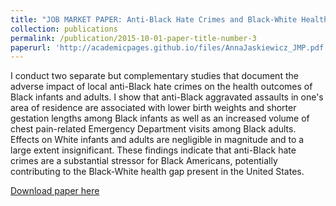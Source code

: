 ```yaml
---
title: "JOB MARKET PAPER: Anti-Black Hate Crimes and Black-White Health Gap"
collection: publications
permalink: /publication/2015-10-01-paper-title-number-3
paperurl: 'http://academicpages.github.io/files/AnnaJaskiewicz_JMP.pdf'
---
```

I conduct two separate but complementary studies that document the adverse impact of local anti-Black hate crimes on the health outcomes of Black infants and adults. I show that anti-Black aggravated assaults in one's area of residence are associated with lower birth weights and shorter gestation lengths among Black infants as well as an increased volume of chest pain-related Emergency Department visits among Black adults. Effects on White infants and adults are negligible in magnitude and to a large extent insignificant. These findings indicate that anti-Black hate crimes are a substantial stressor for Black Americans, potentially contributing to the Black-White health gap present in the United States.

[Download paper here](http://academicpages.github.io/files/AnnaJaskiewicz_JMP.pdf)

